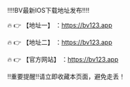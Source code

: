 ‼️‼️BV最新IOS下载地址发布‼️‼️

🔥 👉 【地址一】 ：https://bv123.app

🔥 👉 【地址二】 ：https://bv123.app

🔥 👉 【官方网站】 ：https://bv123.app

‼️重要提醒‼️请立即收藏本页面，避免走丢！
